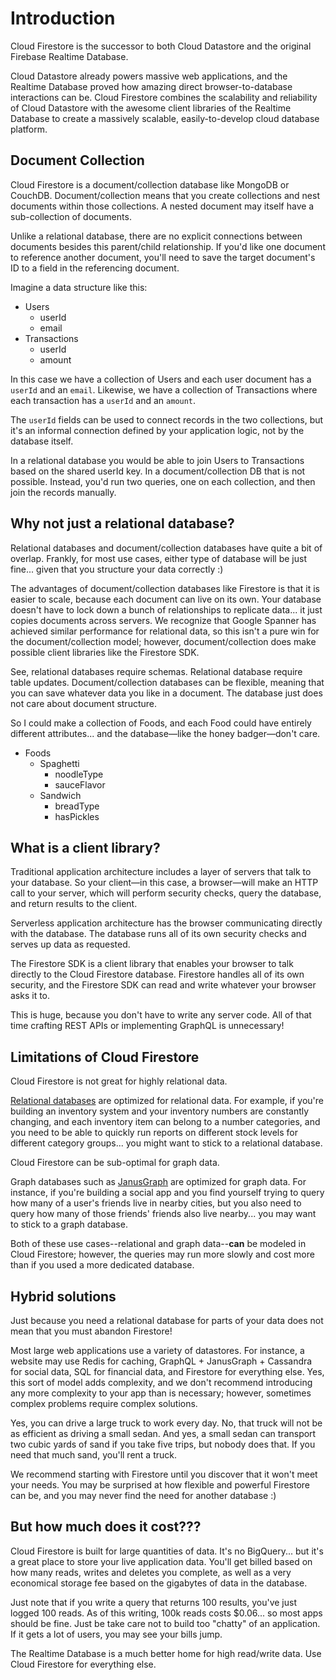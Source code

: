 # Introduction

Cloud Firestore is the successor to both Cloud Datastore and the original Firebase Realtime Database.

Cloud Datastore already powers massive web applications, and the Realtime Database proved how amazing direct browser-to-database interactions can be. Cloud Firestore combines the scalability and reliability of Cloud Datastore with the awesome client libraries of the Realtime Database to create a massively scalable, easily-to-develop cloud database platform.

## Document Collection

Cloud Firestore is a document/collection database like MongoDB or CouchDB. Document/collection means that you create collections and nest documents within those collections. A nested document may itself have a sub-collection of documents.

Unlike a relational database, there are no explicit connections between documents besides this parent/child relationship. If you'd like one document to reference another document, you'll need to save the target document's ID to a field in the referencing document.

Imagine a data structure like this:

* Users
  * userId
  * email
* Transactions
  * userId
  * amount

In this case we have a collection of Users and each user document has a `userId` and an `email`. Likewise, we have a collection of Transactions where each transaction has a `userId` and an `amount`.

The `userId` fields can be used to connect records in the two collections, but it's an informal connection defined by your application logic, not by the database itself.

In a relational database you would be able to join Users to Transactions based on the shared userId key. In a document/collection DB that is not possible. Instead, you'd run two queries, one on each collection, and then join the records manually.

## Why not just a relational database?

Relational databases and document/collection databases have quite a bit of overlap. Frankly, for most use cases, either type of database will be just fine... given that you structure your data correctly :\)

The advantages of document/collection databases like Firestore is that it is easier to scale, because each document can live on its own. Your database doesn't have to lock down a bunch of relationships to replicate data... it just copies documents across servers. We recognize that Google Spanner has achieved similar performance for relational data, so this isn't a pure win for the document/collection model; however, document/collection does make possible client libraries like the Firestore SDK.

See, relational databases require schemas. Relational database require table updates. Document/collection databases can be flexible, meaning that you can save whatever data you like in a document. The database just does not care about document structure.

So I could make a collection of Foods, and each Food could have entirely different attributes... and the database—like the honey badger—don't care.

* Foods
  * Spaghetti
    * noodleType
    * sauceFlavor
  * Sandwich
    * breadType
    * hasPickles

## What is a client library?

Traditional application architecture includes a layer of servers that talk to your database. So your client—in this case, a browser—will make an HTTP call to your server, which will perform security checks, query the database, and return results to the client.

Serverless application architecture has the browser communicating directly with the database. The database runs all of its own security checks and serves up data as requested.

The Firestore SDK is a client library that enables your browser to talk directly to the Cloud Firestore database. Firestore handles all of its own security, and the Firestore SDK can read and write whatever your browser asks it to.

This is huge, because you don't have to write any server code. All of that time crafting REST APIs or implementing GraphQL is unnecessary!

## Limitations of Cloud Firestore

Cloud Firestore is not great for highly relational data.

[Relational databases](https://cloud.google.com/sql/) are optimized for relational data. For example, if you're building an inventory system and your inventory numbers are constantly changing, and each inventory item can belong to a number categories, and you need to be able to quickly run reports on different stock levels for different category groups... you might want to stick to a relational database.

Cloud Firestore can be sub-optimal for graph data.

Graph databases such as [JanusGraph](http://janusgraph.org/) are optimized for graph data. For instance, if you're building a social app and you find yourself trying to query how many of a user's friends live in nearby cities, but you also need to query how many of those friends' friends also live nearby... you may want to stick to a graph database.

Both of these use cases--relational and graph data--**can** be modeled in Cloud Firestore; however, the queries may run more slowly and cost more than if you used a more dedicated database.

## Hybrid solutions

Just because you need a relational database for parts of your data does not mean that you must abandon Firestore!

Most large web applications use a variety of datastores. For instance, a website may use Redis for caching, GraphQL + JanusGraph + Cassandra for social data, SQL for financial data, and Firestore for everything else. Yes, this sort of model adds complexity, and we don't recommend introducing any more complexity to your app than is necessary; however, sometimes complex problems require complex solutions.

Yes, you can drive a large truck to work every day. No, that truck will not be as efficient as driving a small sedan. And yes, a small sedan can transport two cubic yards of sand if you take five trips, but nobody does that. If you need that much sand, you'll rent a truck.

We recommend starting with Firestore until you discover that it won't meet your needs. You may be surprised at how flexible and powerful Firestore can be, and you may never find the need for another database :\)

## But how much does it cost???

Cloud Firestore is built for large quantities of data. It's no BigQuery... but it's a great place to store your live application data. You'll get billed based on how many reads, writes and deletes you complete, as well as a very economical storage fee based on the gigabytes of data in the database.

Just note that if you write a query that returns 100 results, you've just logged 100 reads. As of this writing, 100k reads costs $0.06... so most apps should be fine. Just be take care not to build too "chatty" of an application. If it gets a lot of users, you may see your bills jump.

The Realtime Database is a much better home for high read/write data. Use Cloud Firestore for everything else.

